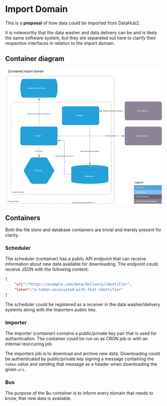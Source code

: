 # Import Domain

This is a **proposal** of how data could be imported from DataHub2.

It is noteworthy that the data washer and data delivery can be and is likely the same software system, but they are separated out here to clarify their respective interfaces in relation to the import domain.

## Container diagram

![Container diagram](../diagrams/import.container.drawio.svg)

## Containers

Both the file store and database containers are trivial and merely present for clarity.

### Scheduler

The scheduler (container) has a public API endpoint that can receive information about new data available for downloading. The endpoint could receive JSON with the following content:

```json
{
    "uri":"https://example.com/data/delivery/identifier",
    "token":"a-token-associated-with-that-identifier"
}
```

The scheduler could be registered as a receiver in the data washer/delivery systems along with the importers public key.

### Importer

The importer (container) contains a public/private key pair that is used for authentication. The container could be run on as CRON job or with an internal reoccuring job.

The importers job is to download and archive new data. Downloading could be authenticated by public/private key signing a message containing the `token` value and sending that message as a header when downloading the given `uri`.

### Bus

The purpose of the Bu container is to inform every domain that needs to know, that new data is available.
